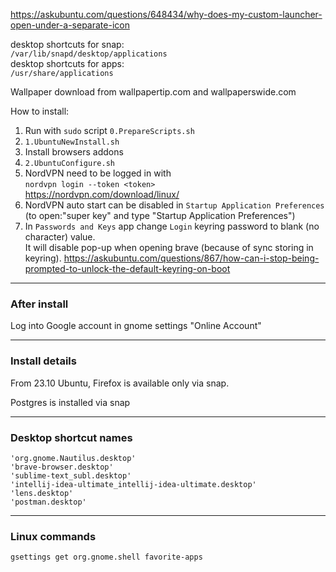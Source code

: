 https://askubuntu.com/questions/648434/why-does-my-custom-launcher-open-under-a-separate-icon

desktop shortcuts for snap:  
```/var/lib/snapd/desktop/applications```  
desktop shortcuts for apps:  
```/usr/share/applications```

Wallpaper download from wallpapertip.com and wallpaperswide.com

How to install:
1. Run with `sudo` script `0.PrepareScripts.sh`
2. `1.UbuntuNewInstall.sh`
3. Install browsers addons
4. `2.UbuntuConfigure.sh`
5. NordVPN need to be logged in with  
   ```nordvpn login --token <token>```  
   https://nordvpn.com/download/linux/
6. NordVPN auto start can be disabled in `Startup Application Preferences`  
   (to open:"super key" and type "Startup Application Preferences")
7. In `Passwords and Keys` app change `Login` keyring password to blank (no character) value.  
   It will disable pop-up when opening brave (because of sync storing in keyring).
   https://askubuntu.com/questions/867/how-can-i-stop-being-prompted-to-unlock-the-default-keyring-on-boot

------------------------------------

### After install

Log into Google account in gnome settings "Online Account"

------------------------------------

### Install details

From 23.10 Ubuntu, Firefox is available only via snap.

Postgres is installed via snap

-------------------------------------

### Desktop shortcut names

```text
'org.gnome.Nautilus.desktop'
'brave-browser.desktop'
'sublime-text_subl.desktop'
'intellij-idea-ultimate_intellij-idea-ultimate.desktop' 
'lens.desktop'
'postman.desktop'
```

-------------------------------------

### Linux commands

```shell
gsettings get org.gnome.shell favorite-apps
```

